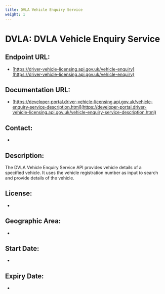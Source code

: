 ```yaml
---
title: DVLA Vehicle Enquiry Service
weight: 1
---
```


# DVLA: DVLA Vehicle Enquiry Service

## Endpoint URL:
 - [https://driver-vehicle-licensing.api.gov.uk/vehicle-enquiry](https://driver-vehicle-licensing.api.gov.uk/vehicle-enquiry)

## Documentation URL:
 - [https://developer-portal.driver-vehicle-licensing.api.gov.uk/vehicle-enquiry-service-description.html](https://developer-portal.driver-vehicle-licensing.api.gov.uk/vehicle-enquiry-service-description.html)

## Contact:
 - [](mailto:)

## Description:
The DVLA Vehicle Enquiry Service API provides vehicle details of a specified vehicle. It uses the vehicle registration number as input to search and provide details of the vehicle.

## License:
 - 

## Geographic Area:
 - 

## Start Date:
 - 

## Expiry Date:
 - 

